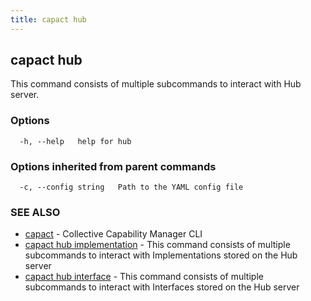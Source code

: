 ```yaml
---
title: capact hub
---
```


## capact hub

This command consists of multiple subcommands to interact with Hub server.

### Options

```
  -h, --help   help for hub
```

### Options inherited from parent commands

```
  -c, --config string   Path to the YAML config file
```

### SEE ALSO

* [capact](capact.md)	 - Collective Capability Manager CLI
* [capact hub implementation](capact_hub_implementation.md)	 - This command consists of multiple subcommands to interact with Implementations stored on the Hub server
* [capact hub interface](capact_hub_interface.md)	 - This command consists of multiple subcommands to interact with Interfaces stored on the Hub server

